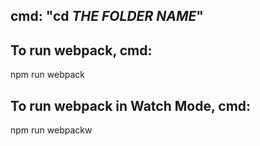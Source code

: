 ## cmd: "cd *THE FOLDER NAME*"

## To run webpack, cmd:
npm run webpack

## To run webpack in Watch Mode, cmd:
npm run webpackw